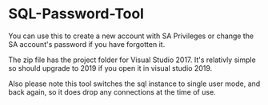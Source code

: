 # SQL-Password-Tool
You can use this to create a new account with SA Privileges or change the SA account's password if you have forgotten it.

The zip file has the project folder for Visual Studio 2017. It's relativly simple so should upgrade to 2019 if you open 
it in visual studio 2019.

Also please note this tool switches the sql instance to single user mode, and back again, so it does drop any connections 
at the time of use.
